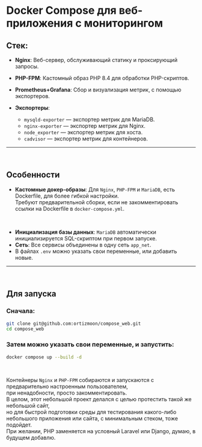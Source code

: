 # Docker Compose для веб-приложения с мониторингом

## Стек:

- **Nginx**: Веб-сервер, обслуживающий статику и проксирующий запросы.
- **PHP-FPM**: Кастомный образ PHP 8.4 для обработки PHP-скриптов.
- **Prometheus+Grafana**: Сбор и визуализация метрик, с помощью экспортеров.

- **Экспортеры**:
  - `mysqld-exporter` — экспортер метрик для MariaDB.
  - `nginx-exporter` — экспортер метрик для Nginx.
  - `node_exporter` — экспортер метрик для хоста.
  - `cadvisor` — экспортер метрик для контейнеров.

---
<br>

## Особенности

- **Кастомные докер-образы**: Для `Nginx`, `PHP-FPM` и `MariaDB`, есть Dockerfile, для более гибкой настройки.<br>
Требуют предварительной сборки, если не закомментировать ссылки на Dockerfile в `docker-compose.yml`.
<br>

- **Инициализация базы данных**: `MariaDB` автоматически инициализируется SQL-скриптом при первом запуске.
- **Сеть**: Все сервисы объединены в одну сеть `app_net`.
- В файлах `.env` можно указать свои переменные, или добавить новые.

---
<br>

## Для запуска

### Сначала:
   ```bash
   git clone git@github.com:ortizmoon/compose_web.git
   cd compose_web
```


### Затем можно указать свои переменные, и запустить:
   ```bash
   docker compose up --build -d
```
<br>

 Контейнеры `Nginx` и `PHP-FPM` собираются и запускаются с предварительно настроенным пользователем,<br>
 при ненадобности, просто закомментировать.<br>
В целом, этот небольшой проект делался с целью протестить такой же небольшой сайт, <br>
но для быстрой подготовки среды для тестирования какого-либо небольшого приложения или сайта, с минимальным стеком, тоже подойдет.<br>
 При желании, PHP заменяется на условный Laravel или Django, думаю, в будущем добавлю.

